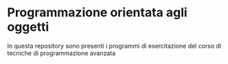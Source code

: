 # Programmazione orientata agli oggetti
In questa repository sono presenti i programmi di esercitazione del corso di tecniche di programmazione avanzata
